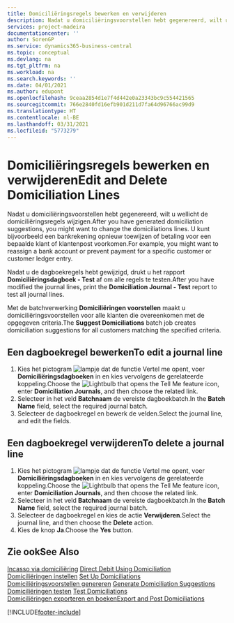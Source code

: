 ```yaml
---
title: Domiciliëringsregels bewerken en verwijderen
description: Nadat u domiciliëringsvoorstellen hebt gegenereerd, wilt u wellicht de domiciliëringsregels wijzigen. U kunt bijvoorbeeld een bankrekening opnieuw toewijzen of betaling voor een bepaalde klant of klantenpost voorkomen.
services: project-madeira
documentationcenter: ''
author: SorenGP
ms.service: dynamics365-business-central
ms.topic: conceptual
ms.devlang: na
ms.tgt_pltfrm: na
ms.workload: na
ms.search.keywords: ''
ms.date: 04/01/2021
ms.author: edupont
ms.openlocfilehash: 9ceaa2854d1e7f4d442e0a23343bc9c554421565
ms.sourcegitcommit: 766e2840fd16efb901d211d7fa64d96766ac99d9
ms.translationtype: HT
ms.contentlocale: nl-BE
ms.lasthandoff: 03/31/2021
ms.locfileid: "5773279"
---
```

# <a name="edit-and-delete-domiciliation-lines"></a><span data-ttu-id="9276a-104">Domiciliëringsregels bewerken en verwijderen</span><span class="sxs-lookup"><span data-stu-id="9276a-104">Edit and Delete Domiciliation Lines</span></span>
<span data-ttu-id="9276a-105">Nadat u domiciliëringsvoorstellen hebt gegenereerd, wilt u wellicht de domiciliëringsregels wijzigen.</span><span class="sxs-lookup"><span data-stu-id="9276a-105">After you have generated domiciliation suggestions, you might want to change the domiciliations lines.</span></span> <span data-ttu-id="9276a-106">U kunt bijvoorbeeld een bankrekening opnieuw toewijzen of betaling voor een bepaalde klant of klantenpost voorkomen.</span><span class="sxs-lookup"><span data-stu-id="9276a-106">For example, you might want to reassign a bank account or prevent payment for a specific customer or customer ledger entry.</span></span>  

<span data-ttu-id="9276a-107">Nadat u de dagboekregels hebt gewijzigd, drukt u het rapport **Domiciliëringsdagboek - Test** af om alle regels te testen.</span><span class="sxs-lookup"><span data-stu-id="9276a-107">After you have modified the journal lines, print the **Domiciliation Journal - Test** report to test all journal lines.</span></span>  

<span data-ttu-id="9276a-108">Met de batchverwerking **Domiciliëringen voorstellen** maakt u domiciliëringsvoorstellen voor alle klanten die overeenkomen met de opgegeven criteria.</span><span class="sxs-lookup"><span data-stu-id="9276a-108">The **Suggest Domiciliations** batch job creates domiciliation suggestions for all customers matching the specified criteria.</span></span>  

## <a name="to-edit-a-journal-line"></a><span data-ttu-id="9276a-109">Een dagboekregel bewerken</span><span class="sxs-lookup"><span data-stu-id="9276a-109">To edit a journal line</span></span>  

1.  <span data-ttu-id="9276a-110">Kies het pictogram ![lampje dat de functie Vertel me opent](../../media/ui-search/search_small.png "Vertel me wat u wilt doen"), voer **Domiciliëringsdagboeken** in en kies vervolgens de gerelateerde koppeling.</span><span class="sxs-lookup"><span data-stu-id="9276a-110">Choose the ![Lightbulb that opens the Tell Me feature](../../media/ui-search/search_small.png "Tell me what you want to do") icon, enter **Domiciliation Journals**, and then choose the related link.</span></span>  
2.  <span data-ttu-id="9276a-111">Selecteer in het veld **Batchnaam** de vereiste dagboekbatch.</span><span class="sxs-lookup"><span data-stu-id="9276a-111">In the **Batch Name** field, select the required journal batch.</span></span>  
3.  <span data-ttu-id="9276a-112">Selecteer de dagboekregel en bewerk de velden.</span><span class="sxs-lookup"><span data-stu-id="9276a-112">Select the journal line, and edit the fields.</span></span>  

## <a name="to-delete-a-journal-line"></a><span data-ttu-id="9276a-113">Een dagboekregel verwijderen</span><span class="sxs-lookup"><span data-stu-id="9276a-113">To delete a journal line</span></span>  

1.  <span data-ttu-id="9276a-114">Kies het pictogram ![lampje dat de functie Vertel me opent](../../media/ui-search/search_small.png "Vertel me wat u wilt doen"), voer **Domiciliëringsdagboeken** in en kies vervolgens de gerelateerde koppeling.</span><span class="sxs-lookup"><span data-stu-id="9276a-114">Choose the ![Lightbulb that opens the Tell Me feature](../../media/ui-search/search_small.png "Tell me what you want to do") icon, enter **Domiciliation Journals**, and then choose the related link.</span></span>  
2.  <span data-ttu-id="9276a-115">Selecteer in het veld **Batchnaam** de vereiste dagboekbatch.</span><span class="sxs-lookup"><span data-stu-id="9276a-115">In the **Batch Name** field, select the required journal batch.</span></span>  
3.  <span data-ttu-id="9276a-116">Selecteer de dagboekregel en kies de actie **Verwijderen**.</span><span class="sxs-lookup"><span data-stu-id="9276a-116">Select the journal line, and then choose the **Delete** action.</span></span>  
4.  <span data-ttu-id="9276a-117">Kies de knop **Ja**.</span><span class="sxs-lookup"><span data-stu-id="9276a-117">Choose the **Yes** button.</span></span>  

## <a name="see-also"></a><span data-ttu-id="9276a-118">Zie ook</span><span class="sxs-lookup"><span data-stu-id="9276a-118">See Also</span></span>  
 <span data-ttu-id="9276a-119">[Incasso via domiciliëring](direct-debit-using-domiciliation.md) </span><span class="sxs-lookup"><span data-stu-id="9276a-119">[Direct Debit Using Domiciliation](direct-debit-using-domiciliation.md) </span></span>  
 <span data-ttu-id="9276a-120">[Domiciliëringen instellen](how-to-set-up-domiciliations.md) </span><span class="sxs-lookup"><span data-stu-id="9276a-120">[Set Up Domiciliations](how-to-set-up-domiciliations.md) </span></span>  
 <span data-ttu-id="9276a-121">[Domiciliëringsvoorstellen genereren](how-to-generate-domiciliation-suggestions.md) </span><span class="sxs-lookup"><span data-stu-id="9276a-121">[Generate Domiciliation Suggestions](how-to-generate-domiciliation-suggestions.md) </span></span>  
 <span data-ttu-id="9276a-122">[Domiciliëringen testen](how-to-test-domiciliations.md) </span><span class="sxs-lookup"><span data-stu-id="9276a-122">[Test Domiciliations](how-to-test-domiciliations.md) </span></span>  
 [<span data-ttu-id="9276a-123">Domiciliëringen exporteren en boeken</span><span class="sxs-lookup"><span data-stu-id="9276a-123">Export and Post Domiciliations</span></span>](how-to-export-and-post-domiciliations.md)


[!INCLUDE[footer-include](../../includes/footer-banner.md)]